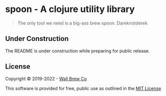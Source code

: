 # spoon - A clojure utility library

> The only tool we need is a big-ass brew spoon.
> Dareknotderek

## Under Construction

The README is under construction while preparing for public release.

## License

Copyright © 2019-2022 - [Wall Brew Co](https://wallbrew.com/)

This software is provided for free, public use as outlined in the [MIT License](https://github.com/Wall-Brew-Co/spoon/blob/master/LICENSE)
